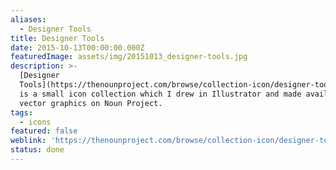 ```yaml
---
aliases:
  - Designer Tools
title: Designer Tools
date: 2015-10-13T00:00:00.000Z
featuredImage: assets/img/20151013_designer-tools.jpg
description: >-
  [Designer
  Tools](https://thenounproject.com/browse/collection-icon/designer-tools-6729/)
  is a small icon collection which I drew in Illustrator and made available as
  vector graphics on Noun Project.
tags:
  - icons
featured: false
weblink: 'https://thenounproject.com/browse/collection-icon/designer-tools-6729/'
status: done
---
```


